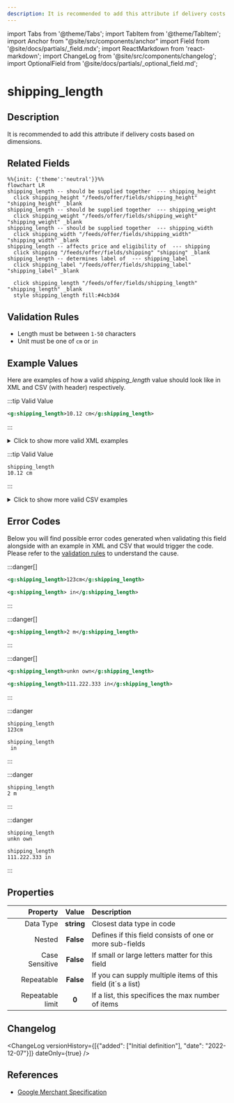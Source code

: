 ```yaml
---
description: It is recommended to add this attribute if delivery costs based on dimensions.
---
```


import Tabs from '@theme/Tabs';
import TabItem from '@theme/TabItem';
import Anchor from "@site/src/components/anchor"
import Field from '@site/docs/partials/_field.mdx';
import ReactMarkdown from 'react-markdown';
import ChangeLog from '@site/src/components/changelog';
import OptionalField from '@site/docs/partials/_optional_field.md';

# shipping_length

<OptionalField/>

## Description

It is recommended to add this attribute if delivery costs based on dimensions.


## Related Fields

```mermaid
%%{init: {'theme':'neutral'}}%%
flowchart LR
shipping_length -- should be supplied together  --- shipping_height
  click shipping_height "/feeds/offer/fields/shipping_height" "shipping_height" _blank
shipping_length -- should be supplied together  --- shipping_weight
  click shipping_weight "/feeds/offer/fields/shipping_weight" "shipping_weight" _blank
shipping_length -- should be supplied together  --- shipping_width
  click shipping_width "/feeds/offer/fields/shipping_width" "shipping_width" _blank
shipping_length -- affects price and eligibility of  --- shipping
  click shipping "/feeds/offer/fields/shipping" "shipping" _blank
shipping_length -- determines label of  --- shipping_label
  click shipping_label "/feeds/offer/fields/shipping_label" "shipping_label" _blank

  click shipping_length "/feeds/offer/fields/shipping_length" "shipping_length" _blank
  style shipping_length fill:#4cb3d4
```




## Validation Rules

- Length must be between `1-50` characters
- Unit must be one of `cm` or `in`


## Example Values

Here are examples of how a valid *shipping_length* value  should look like in XML and CSV (with header) respectively.

<Tabs>
  <TabItem value="valid_xml" label="XML" default>

:::tip Valid Value

```xml
<g:shipping_length>10.12 cm</g:shipping_length>
```

:::

<details>
  <summary>Click to show more valid XML examples</summary>
  <div>

```xml
<g:shipping_length>10.12 cm</g:shipping_length>
```

```xml
<g:shipping_length>0 cm</g:shipping_length>
```

```xml
<g:shipping_length>0.0 in</g:shipping_length>
```

```xml
<g:shipping_length>11 cm</g:shipping_length>
```

```xml
<g:shipping_length>15.2 in</g:shipping_length>
```


  </div>
</details>

 </TabItem>
  <TabItem value="valid_csv" label="CSV">

:::tip Valid Value

```csv
shipping_length
10.12 cm
```

:::

<details>
  <summary>Click to show more valid CSV examples</summary>
  <div>

```csv
shipping_length
10.12 cm
```

```csv
shipping_length
0 cm
```

```csv
shipping_length
0.0 in
```

```csv
shipping_length
11 cm
```

```csv
shipping_length
15.2 in
```


  </div>
</details>

  </TabItem>
</Tabs>

## Error Codes

Below you will find possible error codes generated when validating this field alongside with an example in XML and CSV that would trigger the code. Please refer to the [validation rules](#validation-rules) to understand the cause.

<Tabs>
  <TabItem value="invalid_xml" label="XML" default>

:::danger[**<Anchor id="validation_invalid_format" title="validation_invalid_format" />**]


```xml
<g:shipping_length>123cm</g:shipping_length>
```
```xml
<g:shipping_length> in</g:shipping_length>
```

:::

:::danger[**<Anchor id="validation_invalid_length_unit" title="validation_invalid_length_unit" />**]


```xml
<g:shipping_length>2 m</g:shipping_length>
```

:::

:::danger[**<Anchor id="validation_invalid_value" title="validation_invalid_value" />**]


```xml
<g:shipping_length>unkn own</g:shipping_length>
```
```xml
<g:shipping_length>111.222.333 in</g:shipping_length>
```

:::


 </TabItem>
  <TabItem value="invalid_csv" label="CSV">

:::danger <Anchor id="validation_invalid_format" title="validation_invalid_format" />

```csv
shipping_length
123cm
```
```csv
shipping_length
 in
```

:::

:::danger <Anchor id="validation_invalid_length_unit" title="validation_invalid_length_unit" />

```csv
shipping_length
2 m
```

:::

:::danger <Anchor id="validation_invalid_value" title="validation_invalid_value" />

```csv
shipping_length
unkn own
```
```csv
shipping_length
111.222.333 in
```

:::


  </TabItem>
</Tabs>

## Properties

|     **Property** |         **Value**          | **Description**                                              |
|-----------------:|:--------------------------:|:-------------------------------------------------------------|
|        Data Type |    **string**     | Closest data type in code                                    |
|           Nested |      **False**      | Defines if this field consists of one or more sub-fields     |
|   Case Sensitive |  **False**  | If small or large letters matter for this field              |
|       Repeatable |    **False**    | If you can supply multiple items of this field (it´s a list) |
| Repeatable limit | **0** | If a list, this specifices the max number of items           |

## Changelog
<ChangeLog versionHistory={[{"added": ["Initial definition"], "date": "2022-12-07"}]} dateOnly={true} />

## References
- [Google Merchant Specification](https://support.google.com/merchants/answer/6324498?hl=en-GB&ref_topic=6324338)
